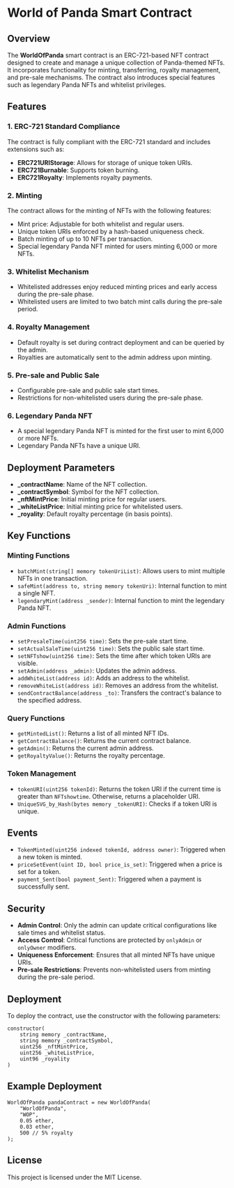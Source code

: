 # World of Panda Smart Contract

## Overview

The **WorldOfPanda** smart contract is an ERC-721-based NFT contract designed to create and manage a unique collection of Panda-themed NFTs. It incorporates functionality for minting, transferring, royalty management, and pre-sale mechanisms. The contract also introduces special features such as legendary Panda NFTs and whitelist privileges.

## Features

### 1. **ERC-721 Standard Compliance**

The contract is fully compliant with the ERC-721 standard and includes extensions such as:

- **ERC721URIStorage**: Allows for storage of unique token URIs.
- **ERC721Burnable**: Supports token burning.
- **ERC721Royalty**: Implements royalty payments.

### 2. **Minting**

The contract allows for the minting of NFTs with the following features:

- Mint price: Adjustable for both whitelist and regular users.
- Unique token URIs enforced by a hash-based uniqueness check.
- Batch minting of up to 10 NFTs per transaction.
- Special legendary Panda NFT minted for users minting 6,000 or more NFTs.

### 3. **Whitelist Mechanism**

- Whitelisted addresses enjoy reduced minting prices and early access during the pre-sale phase.
- Whitelisted users are limited to two batch mint calls during the pre-sale period.

### 4. **Royalty Management**

- Default royalty is set during contract deployment and can be queried by the admin.
- Royalties are automatically sent to the admin address upon minting.

### 5. **Pre-sale and Public Sale**

- Configurable pre-sale and public sale start times.
- Restrictions for non-whitelisted users during the pre-sale phase.

### 6. **Legendary Panda NFT**

- A special legendary Panda NFT is minted for the first user to mint 6,000 or more NFTs.
- Legendary Panda NFTs have a unique URI.

## Deployment Parameters

- **_contractName**: Name of the NFT collection.
- **_contractSymbol**: Symbol for the NFT collection.
- **_nftMintPrice**: Initial minting price for regular users.
- **_whiteListPrice**: Initial minting price for whitelisted users.
- **_royality**: Default royalty percentage (in basis points).

## Key Functions

### Minting Functions

- `batchMint(string[] memory tokenUriList)`: Allows users to mint multiple NFTs in one transaction.
- `safeMint(address to, string memory tokenUri)`: Internal function to mint a single NFT.
- `legendaryMint(address _sender)`: Internal function to mint the legendary Panda NFT.

### Admin Functions

- `setPresaleTime(uint256 time)`: Sets the pre-sale start time.
- `setActualSaleTime(uint256 time)`: Sets the public sale start time.
- `setNFTshow(uint256 time)`: Sets the time after which token URIs are visible.
- `setAdmin(address _admin)`: Updates the admin address.
- `addWhiteList(address id)`: Adds an address to the whitelist.
- `removeWhiteList(address id)`: Removes an address from the whitelist.
- `sendContractBalance(address _to)`: Transfers the contract's balance to the specified address.

### Query Functions

- `getMintedList()`: Returns a list of all minted NFT IDs.
- `getContractBalance()`: Returns the current contract balance.
- `getAdmin()`: Returns the current admin address.
- `getRoyaltyValue()`: Returns the royalty percentage.

### Token Management

- `tokenURI(uint256 tokenId)`: Returns the token URI if the current time is greater than `NFTshowtime`. Otherwise, returns a placeholder URI.
- `UniqueSVG_by_Hash(bytes memory _tokenURI)`: Checks if a token URI is unique.

## Events

- `TokenMinted(uint256 indexed tokenId, address owner)`: Triggered when a new token is minted.
- `priceSetEvent(uint ID, bool price_is_set)`: Triggered when a price is set for a token.
- `payment_Sent(bool payment_Sent)`: Triggered when a payment is successfully sent.

## Security

- **Admin Control**: Only the admin can update critical configurations like sale times and whitelist status.
- **Access Control**: Critical functions are protected by `onlyAdmin` or `onlyOwner` modifiers.
- **Uniqueness Enforcement**: Ensures that all minted NFTs have unique URIs.
- **Pre-sale Restrictions**: Prevents non-whitelisted users from minting during the pre-sale period.

## Deployment

To deploy the contract, use the constructor with the following parameters:

```
constructor(
    string memory _contractName,
    string memory _contractSymbol,
    uint256 _nftMintPrice,
    uint256 _whiteListPrice,
    uint96 _royality
)
```

## Example Deployment

```
WorldOfPanda pandaContract = new WorldOfPanda(
    "WorldOfPanda",
    "WOP",
    0.05 ether,
    0.03 ether,
    500 // 5% royalty
);
```

## License

This project is licensed under the MIT License.
